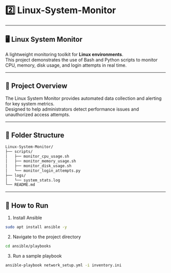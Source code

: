 # 2️⃣ Linux-System-Monitor
---
## 🖥️ Linux System Monitor

A lightweight monitoring toolkit for **Linux environments**.  
This project demonstrates the use of Bash and Python scripts to monitor CPU, memory, disk usage, and login attempts in real time.

---

## 🧩 Project Overview
The Linux System Monitor provides automated data collection and alerting for key system metrics.  
Designed to help administrators detect performance issues and unauthorized access attempts.

---

## 📂 Folder Structure
```bash
Linux-System-Monitor/
├── scripts/
│   ├── monitor_cpu_usage.sh
│   ├── monitor_memory_usage.sh
│   ├── monitor_disk_usage.sh
│   └── monitor_login_attempts.py
├── logs/
│   └── system_stats.log
└── README.md
```
---
## 🚀 How to Run
 1. Install Ansible
```bash
sudo apt install ansible -y
```
 2. Navigate to the project directory
```bash
cd ansible/playbooks
```
 3. Run a sample playbook
```bash
ansible-playbook network_setup.yml -i inventory.ini
```
